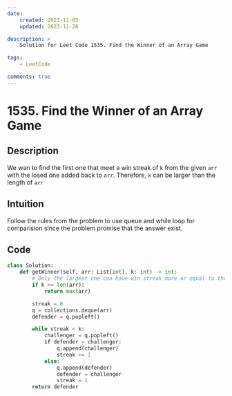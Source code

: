 ```yaml
---
date:
    created: 2023-11-05
    updated: 2023-11-28

description: >
    Solution for Leet Code 1535. Find the Winner of an Array Game

tags:
    - LeetCode

comments: true
---
```


# 1535. Find the Winner of an Array Game

## Description

We wan to find the first one that meet a win streak of `k` from the given `arr` with the losed one added back to `arr`. Therefore, `k` can be larger than the length of `arr`

## Intuition

Follow the rules from the problem to use queue and while loop for comparision since the problem promise that the answer exist.

## Code

```python
class Solution:
    def getWinner(self, arr: List[int], k: int) -> int:
        # Only the largest one can have win streak more or equal to the number of whole group.
        if k >= len(arr):
            return max(arr)

        streak = 0
        q = collections.deque(arr)
        defender = q.popleft()

        while streak < k:
            challenger = q.popleft()
            if defender > challenger:
                q.append(challenger)
                streak += 1
            else:
                q.append(defender)
                defender = challenger
                streak = 1
        return defender
```